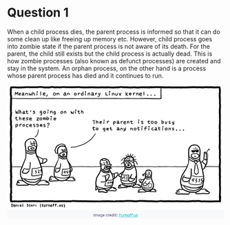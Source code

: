 # Question 1


When a child process dies, the parent process is informed so that it can do some clean up like freeing up memory etc. However, child process goes into zombie state if the parent process is not aware of its death. For the parent, the child still exists but the child process is actually dead. This is how zombie processes (also known as defunct processes) are created and stay in the system.
An orphan process, on the other hand is a process whose parent process has died and it continues to run.


![](ss.png)
